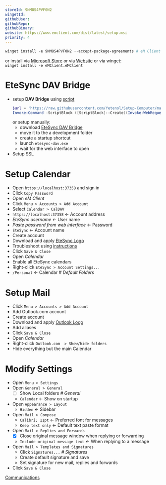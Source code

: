 ```yaml
---
storeId: 9NM8S4PVF0N2
wingetId: 
githubUser: 
githubRepo: 
githubBinary: 
website: https://www.emclient.com/dist/latest/setup.msi
priority: 4
---
```



```powershell
winget install -e 9NM8S4PVF0N2 --accept-package-agreements # eM Client
```

or install via [Microsoft Store](https://microsoft.com/store/apps/9NM8S4PVF0N2)
or via [Website](https://www.emclient.com/dist/latest/setup.msi)
or via winget:  
`winget install -e eMClient.eMClient`

# EteSync DAV Bridge

- setup **DAV Bridge** using [script](../scripts/Setup-EteSyncDav.ps1)
  ```powershell
  $url = 'https://raw.githubusercontent.com/Yetenol/Setup-Computer/main/script/Setup-EteSyncDav.ps1'
  Invoke-Command -ScriptBlock ([ScriptBlock]::Create((Invoke-WebRequest -Uri $url)))
  ```
  or setup manually:
  - download [EteSync DAV Bridge](https://github.com/etesync/etesync-dav/releases/latest/download/etesync-dav.exe)
  - move it to the a development folder
  - create a startup shortcut
  - launch `etesync-dav.exe`
  - wait for the web interface to open
- Setup SSL

# Setup Calendar

- Open `https://localhost:37358` and sign in
- Click `Copy Password`
- Open _eM Client_
- Click `Menu > Accounts > Add Account`
- Select `Calendar > CalDAV`
- `https://localhost:37358` ← Account address
- _EteSync username_ ← User name
- _Paste password from web interface_ ← Password
- `EteSync` ← Account name
- Create account
- Download and apply [EteSync Logo](https://raw.githubusercontent.com/Yetenol/Setup-Computer/main/configs/EteSync-Logo.png)
- Troubleshoot using [instructions](https://github.com/etesync/etesync-dav/wiki/Windows-10-instructions)
- Click `Save & Close`
- Open _Calendar_
- Enable all EteSync calendars
- Right-click `EteSync > Account Settings...`
- `/Personal` ← Calendar _# Default Folders_

# Setup Mail

- Click `Menu > Accounts > Add Account`
- Add Outlook.com account
- Create account
- Download and apply [Outlook Logo](https://raw.githubusercontent.com/Yetenol/Setup-Computer/main/configs/Outlook-Logo.png)
- Add aliases
- Click `Save & Close`
- Open _Calendar_
- Right-click `Outlook.com  > Show/hide folders`
- Hide everything but the main Calendar

# Modify Settings

- Open `Menu > Settings`
- Open `General > General`
  - [ ] Show Local folders _# General_
  - `Calendar` ← Show on startup
- Open `Appearance > Layout`
  - `Hidden` ← Sidebar
- Open `Mail > Compose`
  - `Calibri; 11pt` ← Preferred font for messages
  - `Keep text only` ← Default text paste format
- Open `Mail > Replies and Forwards`
  - [x] Close original message window when replying or forwarding
  - `Include original message text` ← When replying to a message
- Open `Mail > Templates and Signatures`
  - Click `Signatures...` _# Signatures_
  - Create default signature and save
  - Set signature for new mail, replies and forwards
- Click `Save & Close`


[Communications](../notes/Communications.md)